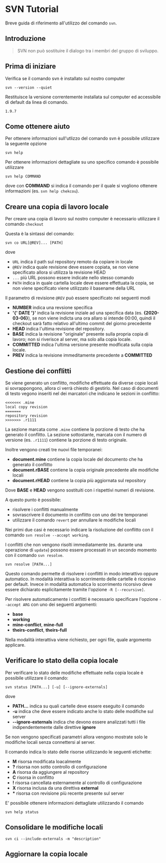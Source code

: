 # SVN Tutorial

Breve guida di riferimento all'utilizzo del comando ```svn```.

## Introduzione

> SVN non può sostituire il dialogo tra i membri del gruppo di sviluppo.

## Prima di iniziare

Verifica se il comando svn è installato sul nostro computer

```svn --version --quiet```

Restituisce la versione correntemente installata sul computer ed accessibile di default da linea di comando.

```1.9.7```

## Come ottenere aiuto

Per ottenere informazioni sull'utlizzo del comando svn è possibile utilizzare la seguente opzione

```svn help```

Per ottenere informazioni dettagliate su uno specifico comando è possibile utilizzare

```svn help COMMAND```

dove con **COMMAND** si indica il comando per il quale si vogliono ottenere informazioni (es. ```svn help chekcou```).

## Creare una copia di lavoro locale

Per creare una copia di lavoro sul nostro computer è necessario utilizzare il comando ```checkout```

Questa è la sintassi del comando:

```svn co URL[@REV]... [PATH]```

dove

* ```URL``` indica il path sul repository remoto da copiare in locale
* ```@REV``` indica quale revisione deve essere copiata, se non viene specificato allora si utilizza la revisione HEAD
* ```...```  più URL possono essere indicate nello stesso comando
* ```PATH``` indica in quale cartella locale deve essere effettuata la copia, se non viene specificato viene utilizzato il basename della URL

Il parametro di revisione ```@REV``` può essere specificato nei seguenti modi

* **NUMBER** indica una revsione specifica
* **'{' DATE '}'** indica la revisione inziale ad una specifica data (es. **{2020-03-06}**), se non viene indicta una ora allaro si intende 00:00, quindi il checkout sarà fatto relativo all'ultimo commit del giorno precedente 
* **HEAD** indica l'ultima revisione del repository.
* **BASE** indica la revisione "originale" presente sulla propria copia di lavoro; non si riverisce al server, ma solo alla copia locale.
* **COMMITTED** indica l'ultima versione presente modficata sulla copia locale.
* **PREV** indica la revisione immeditamente precedente a **COMMITTED**

## Gestione dei conflitti
Se viene generato un conflitto, modifiche effettuate da diverse copie locali si sovrappongono, allora ci verrà chiesto di gestirlo.
Nel caso di documenti di testo vegono inseriti nel dei marcatori che indicano le sezioni in conflitto:

```
<<<<<<< .mine
local copy revision
=======
repository revision
>>>>>>> .r1111
```

La sezione marcata come ```.mine``` contiene la porzione di testo che ha generato il conflitto. La sezione sottostante, marcata con il numero di versione (es. ```.r1111```) contiene la porzione di testo originale.

Inoltre vengono creati tre nuovi file temporanei:

* **document.mine** contiene la copia locale del documento che ha generato il conflitto
* **document.rBASE** contiene la copia originale precedente alle modifiche locali
* **document.rHEAD** contiene la copia più aggiornata sul repository

Dove **BASE** e **HEAD** vengono sostituiti con i rispettivi numeri di revisione.

A questo punto è possibile:

* risolvere i conflitti manualmente
* sovrascrivere il documento in conflitto con uno dei tre temporanei
* utilizzare il comando ```revert``` per annullare le modifiche locali

Nei primi due casi è necessario indicare la risoluzione del conflitto con il comando ```svn resolve --accept working```.

I conflitti che non vengono risolti immediatamente (es. durante una operazione di ```update```) possono essere processati in un secondo momento con il comando ```svn resolve```.

```svn resolve [PATH...]```

Questo comando permette di risolvere i conflitti in modo interattivo oppure automatico. In modalità interattiva lo scorrimento delle cartelle è ricorsivo per default. Invece in modalità automatica lo scorrimento ricorsivo deve essere dichiarato esplicitamente tramite l'opzione ```-R [--recursive]```.

Per risolvere automaticamente i conflitti è necessario specificare l'opzione ```--accept ARG``` con uno dei seguenti argomenti:

* **base**
* **working**
* **mine-conflict**, **mine-full**
* **theirs-conflict**, **theirs-full**

Nella modalità interattiva viene richiesto, per ogni file, quale argomento applicare.

## Verificare lo stato della copia locale

Per verificare lo stato delle modifiche effettuate nella copia locale è possibile utilizzare il comando:

```svn status [PATH...] [-u] [--ignore-externals]```

dove

* **PATH...** indica su quali cartelle deve essere eseguito il comando
* **-u** indica che deve essere indicato anche lo stato delle modifiche sul server
* **--ignore-externals** indica che devono essere analizzati tutti i file indipendentemente dalle direttive **ignore**

Se non vengono specificati parametri allora vengono mostrate solo le modifiche locali senza connettersi al server.

Il comando indica lo stato delle risorse utilizzando le seguenti etichette:

* **M** risorsa modificata loacalmente
* **?** risorsa non sotto controllo di configurazione
* **A** risorsa da aggiungere al repository
* **C** risorsa in conflitto
* **!** risorsa cancellata esternamente al controllo di configurazione
* **X** risorsa inclusa da una direttiva **external**
* **\*** risorsa con revisione più recente presente sul server 

E' possibile ottenere informazioni dettagliate utilizzando il comando

```svn help status```

## Consolidare le modifiche locali

```svn ci --include-externals -m "description"```

## Aggiornare la copia locale




